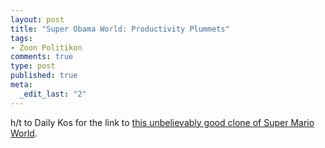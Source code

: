 ```yaml
--- 
layout: post
title: "Super Obama World: Productivity Plummets"
tags: 
- Zoon Politikon
comments: true
type: post
published: true
meta: 
  _edit_last: "2"
---
```

h/t to Daily Kos for the link to <a href="http://www.superobamaworld.com/">this unbelievably good clone of Super Mario World</a>.
